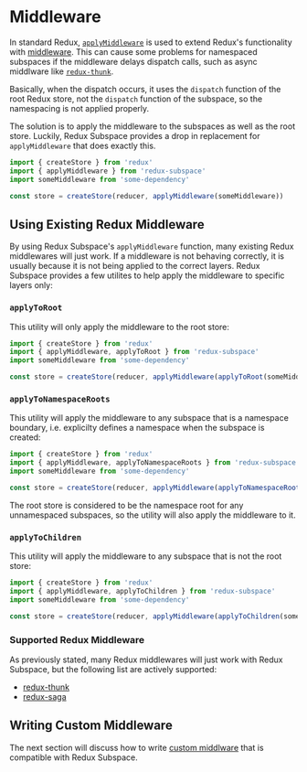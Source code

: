 # Middleware

In standard Redux, [`applyMiddleware`](http://redux.js.org/docs/api/applyMiddleware.html) is used to extend Redux's functionality with [middleware](http://redux.js.org/docs/advanced/Middleware.html). This can cause some problems for namespaced subspaces if the middleware delays dispatch calls, such as async middlware like [`redux-thunk`](https://github.com/reactjs/react-redux).

Basically, when the dispatch occurs, it uses the `dispatch` function of the root Redux store, not the `dispatch` function of the subspace, so the namespacing is not applied properly.

The solution is to apply the middleware to the subspaces as well as the root store. Luckily, Redux Subspace provides a drop in replacement for `applyMiddleware` that does exactly this.

```javascript
import { createStore } from 'redux'
import { applyMiddleware } from 'redux-subspace'
import someMiddleware from 'some-dependency'

const store = createStore(reducer, applyMiddleware(someMiddleware))
```

## Using Existing Redux Middleware

By using Redux Subspace's `applyMiddleware` function, many existing Redux middlewares will just work. If a middleware is not behaving correctly, it is usually because it is not being applied to the correct layers.  Redux Subspace provides a few utilites to help apply the middleware to specific layers only:

### `applyToRoot`

This utility will only apply the middleware to the root store:

```javascript
import { createStore } from 'redux'
import { applyMiddleware, applyToRoot } from 'redux-subspace'
import someMiddleware from 'some-dependency'

const store = createStore(reducer, applyMiddleware(applyToRoot(someMiddleware)))
```

### `applyToNamespaceRoots`

This utility will apply the middleware to any subspace that is a namespace boundary, i.e. explicilty defines a namespace when the subspace is created:

```javascript
import { createStore } from 'redux'
import { applyMiddleware, applyToNamespaceRoots } from 'redux-subspace'
import someMiddleware from 'some-dependency'

const store = createStore(reducer, applyMiddleware(applyToNamespaceRoots(someMiddleware)))
```

The root store is considered to be the namespace root for any unnamespaced subspaces, so the utility will also apply the middleware to it.

### `applyToChildren`

This utility will apply the middleware to any subspace that is not the root store:

```javascript
import { createStore } from 'redux'
import { applyMiddleware, applyToChildren } from 'redux-subspace'
import someMiddleware from 'some-dependency'

const store = createStore(reducer, applyMiddleware(applyToChildren(someMiddleware)))
```

### Supported Redux Middleware

As previously stated, many Redux middlewares will just work with Redux Subspace, but the following list are actively supported:

* [redux-thunk](/docs/advanced/middleware/redux-thunk.md)
* [redux-saga](/docs/advanced/middleware/redux-saga.md)

## Writing Custom Middleware

The next section will discuss how to write [custom middlware](/docs/advanced/middleware/CustomMiddleware.md) that is compatible with Redux Subspace.
